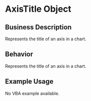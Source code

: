 # AxisTitle Object

## Business Description
Represents the title of an axis in a chart.

## Behavior
Represents the title of an axis in a chart.

## Example Usage
No VBA example available.
